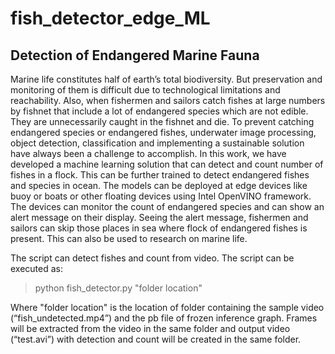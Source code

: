 # fish_detector_edge_ML

## Detection of Endangered Marine Fauna

Marine life constitutes half of earth’s total biodiversity. But preservation and monitoring of them is difficult due to technological limitations and reachability. Also, when fishermen and sailors catch fishes at large numbers by fishnet that include a lot of endangered species which are not edible. They are unnecessarily caught in the fishnet and die. To prevent catching endangered species or endangered fishes, underwater image processing, object detection, classification and implementing a sustainable solution have always been a challenge to accomplish.
In this work, we have developed a machine learning solution that can detect and count number of fishes in a flock. This can be further trained to detect endangered fishes and species in ocean. The models can be deployed at edge devices like buoy or boats or other floating devices using Intel OpenVINO framework. The devices can monitor the count of endangered species and can show an alert message on their display. Seeing the alert message, fishermen and sailors can skip those places in sea where flock of endangered fishes is present. This can also be used to research on marine life.

The script can detect fishes and count from video. The script can be executed as: 

> python fish_detector.py "folder location"

Where "folder location" is the location of folder containing the sample video (“fish_undetected.mp4”) and the pb file of frozen inference graph. Frames will be extracted from the video in the same folder and output video (“test.avi”) with detection and count will be created in the same folder.
